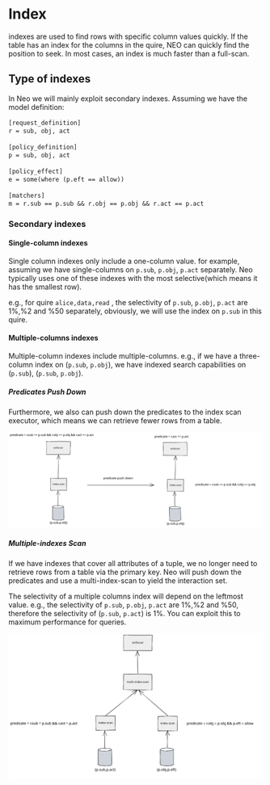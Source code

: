 # Index

indexes are used to find rows with specific column values quickly. If the table has an index for the columns in the quire, NEO can quickly find the position to seek. In most cases, an index is much faster than a full-scan.
## Type of indexes

In Neo we will mainly exploit secondary indexes. Assuming we have the model definition:

```
[request_definition]
r = sub, obj, act

[policy_definition]
p = sub, obj, act

[policy_effect]
e = some(where (p.eft == allow))

[matchers]
m = r.sub == p.sub && r.obj == p.obj && r.act == p.act
```

### Secondary indexes

#### Single-column indexes

Single column indexes only include a one-column value. for example, assuming we have single-columns on `p.sub`, `p.obj`, `p.act` separately. Neo typically uses one of these indexes with the most selective(which means it has the smallest row).

e.g., for quire `alice,data,read` , the selectivity of `p.sub`, `p.obj`, `p.act` are 1%,%2 and %50 separately, obviously, we will use the index on `p.sub` in this quire.

#### Multiple-columns indexes

Multiple-column indexes include multiple-columns. e.g., if we have a three-column index on (`p.sub`, `p.obj`), we have indexed search capabilities on (`p.sub`), (`p.sub`, `p.obj`).

##### Predicates Push Down

Furthermore, we also can push down the predicates to the index scan executor, which means we can retrieve fewer rows from a table.

![](./assets/multi_col_pred_push_down.svg)

##### Multiple-indexes Scan

If we have indexes that cover all attributes of a tuple, we no longer need to retrieve rows from a table via the primary key. Neo will push down the predicates and use a multi-index-scan to yield the interaction set.

The selectivity of a multiple columns index will depend on the leftmost value. e.g., the selectivity of `p.sub`, `p.obj`, `p.act` are 1%,%2 and %50, therefore the selectivity of (`p.sub`, `p.act`) is 1%. You can exploit this to maximum performance for queries.

![](./assets/multiple_index_scan.svg)